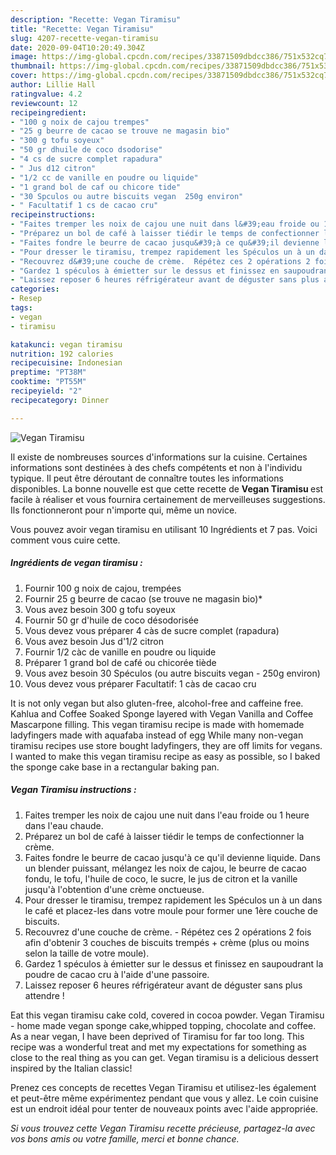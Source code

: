 ```yaml
---
description: "Recette: Vegan Tiramisu"
title: "Recette: Vegan Tiramisu"
slug: 4207-recette-vegan-tiramisu
date: 2020-09-04T10:20:49.304Z
image: https://img-global.cpcdn.com/recipes/33871509dbdcc386/751x532cq70/vegan-tiramisu-photo-principale-de-la-recette.jpg
thumbnail: https://img-global.cpcdn.com/recipes/33871509dbdcc386/751x532cq70/vegan-tiramisu-photo-principale-de-la-recette.jpg
cover: https://img-global.cpcdn.com/recipes/33871509dbdcc386/751x532cq70/vegan-tiramisu-photo-principale-de-la-recette.jpg
author: Lillie Hall
ratingvalue: 4.2
reviewcount: 12
recipeingredient:
- "100 g noix de cajou trempes"
- "25 g beurre de cacao se trouve ne magasin bio"
- "300 g tofu soyeux"
- "50 gr dhuile de coco dsodorise"
- "4 cs de sucre complet rapadura"
- " Jus d12 citron"
- "1/2 cc de vanille en poudre ou liquide"
- "1 grand bol de caf ou chicore tide"
- "30 Spculos ou autre biscuits vegan  250g environ"
- " Facultatif 1 cs de cacao cru"
recipeinstructions:
- "Faites tremper les noix de cajou une nuit dans l&#39;eau froide ou 1 heure dans l&#39;eau chaude."
- "Préparez un bol de café à laisser tiédir le temps de confectionner la crème."
- "Faites fondre le beurre de cacao jusqu&#39;à ce qu&#39;il devienne liquide. Dans un blender puissant, mélangez les noix de cajou, le beurre de cacao fondu, le tofu, l&#39;huile de coco, le sucre, le jus de citron et la vanille jusqu&#39;à l&#39;obtention d&#39;une crème onctueuse."
- "Pour dresser le tiramisu, trempez rapidement les Spéculos un à un dans le café et placez-les dans votre moule pour former une 1ère couche de biscuits."
- "Recouvrez d&#39;une couche de crème.  Répétez ces 2 opérations 2 fois afin d&#39;obtenir 3 couches de biscuits trempés + crème (plus ou moins selon la taille de votre moule)."
- "Gardez 1 spéculos à émietter sur le dessus et finissez en saupoudrant la poudre de cacao cru à l&#39;aide d&#39;une passoire."
- "Laissez reposer 6 heures réfrigérateur avant de déguster sans plus attendre !"
categories:
- Resep
tags:
- vegan
- tiramisu

katakunci: vegan tiramisu 
nutrition: 192 calories
recipecuisine: Indonesian
preptime: "PT38M"
cooktime: "PT55M"
recipeyield: "2"
recipecategory: Dinner

---
```



![Vegan Tiramisu](https://img-global.cpcdn.com/recipes/33871509dbdcc386/751x532cq70/vegan-tiramisu-photo-principale-de-la-recette.jpg)

Il existe de nombreuses sources d'informations sur la cuisine. Certaines informations sont destinées à des chefs compétents et non à l'individu typique. Il peut être déroutant de connaître toutes les informations disponibles. La bonne nouvelle est que cette recette de <strong> Vegan Tiramisu </strong> est facile à réaliser et vous fournira certainement de merveilleuses suggestions. Ils fonctionneront pour n'importe qui, même un novice.

<!--inarticleads1-->

Vous pouvez avoir vegan tiramisu en utilisant 10 Ingrédients et 7 pas. Voici comment vous cuire cette.

##### Ingrédients de vegan tiramisu :

1. Fournir 100 g noix de cajou, trempées
1. Fournir 25 g beurre de cacao (se trouve ne magasin bio)*
1. Vous avez besoin 300 g tofu soyeux
1. Fournir 50 gr d&#39;huile de coco désodorisée
1. Vous devez vous préparer 4 càs de sucre complet (rapadura)
1. Vous avez besoin  Jus d&#39;1/2 citron
1. Fournir 1/2 càc de vanille en poudre ou liquide
1. Préparer 1 grand bol de café ou chicorée tiède
1. Vous avez besoin 30 Spéculos (ou autre biscuits vegan - 250g environ)
1. Vous devez vous préparer  Facultatif: 1 càs de cacao cru


It is not only vegan but also gluten-free, alcohol-free and caffeine free. Kahlua and Coffee Soaked Sponge layered with Vegan Vanilla and Coffee Mascarpone filling. This vegan tiramisu recipe is made with homemade ladyfingers made with aquafaba instead of egg While many non-vegan tiramisu recipes use store bought ladyfingers, they are off limits for vegans. I wanted to make this vegan tiramisu recipe as easy as possible, so I baked the sponge cake base in a rectangular baking pan. 

<!--inarticleads2-->

##### Vegan Tiramisu instructions :

1. Faites tremper les noix de cajou une nuit dans l&#39;eau froide ou 1 heure dans l&#39;eau chaude.
1. Préparez un bol de café à laisser tiédir le temps de confectionner la crème.
1. Faites fondre le beurre de cacao jusqu&#39;à ce qu&#39;il devienne liquide. Dans un blender puissant, mélangez les noix de cajou, le beurre de cacao fondu, le tofu, l&#39;huile de coco, le sucre, le jus de citron et la vanille jusqu&#39;à l&#39;obtention d&#39;une crème onctueuse.
1. Pour dresser le tiramisu, trempez rapidement les Spéculos un à un dans le café et placez-les dans votre moule pour former une 1ère couche de biscuits.
1. Recouvrez d&#39;une couche de crème.  - Répétez ces 2 opérations 2 fois afin d&#39;obtenir 3 couches de biscuits trempés + crème (plus ou moins selon la taille de votre moule).
1. Gardez 1 spéculos à émietter sur le dessus et finissez en saupoudrant la poudre de cacao cru à l&#39;aide d&#39;une passoire.
1. Laissez reposer 6 heures réfrigérateur avant de déguster sans plus attendre !


Eat this vegan tiramisu cake cold, covered in cocoa powder. Vegan Tiramisu - home made vegan sponge cake,whipped topping, chocolate and coffee. As a near vegan, I have been deprived of Tiramisu for far too long. This recipe was a wonderful treat and met my expectations for something as close to the real thing as you can get. Vegan tiramisu is a delicious dessert inspired by the Italian classic! 

<!--inarticleads1-->

<p>
Prenez ces concepts de recettes Vegan Tiramisu et utilisez-les également et peut-être même expérimentez pendant que vous y allez. Le coin cuisine est un endroit idéal pour tenter de nouveaux points avec l'aide appropriée.
</p>

<p>
<i>Si vous trouvez cette Vegan Tiramisu recette précieuse, partagez-la avec vos bons amis ou votre famille, merci et bonne chance.</i>
</p>
